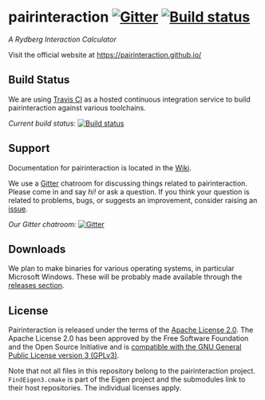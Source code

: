 # pairinteraction [![Gitter][gitter-svg]][gitter-room] [![Build status][travis-svg]][travis-link]

*A Rydberg Interaction Calculator*

Visit the official website at https://pairinteraction.github.io/

## Build Status

We are using [Travis CI](https://travis-ci.org) as a hosted continuous integration service to build pairinteraction against various toolchains.

*Current build status:* [![Build status][travis-svg]][travis-link]

## Support

Documentation for pairinteraction is located in the [Wiki][wiki].

We use a [Gitter](https://gitter.im) chatroom for discussing things related to pairinteraction.  Please come in and say *hi!* or ask a question.  If you think your question is related to problems, bugs, or suggests an improvement, consider raising an [issue][issue-tracker].

*Our Gitter chatroom:* [![Gitter][gitter-svg]][gitter-room]

## Downloads

We plan to make binaries for various operating systems, in particular Microsoft Windows.  These will be probably made available through the [releases section](https://github.com/pairinteraction/pairinteraction/releases).

## License

Pairinteraction is released under the terms of the [Apache License 2.0](https://www.apache.org/licenses/LICENSE-2.0).  The Apache License 2.0 has been approved by the Free Software Foundation and the Open Source Initiative and is [compatible with the GNU General Public License version 3 (GPLv3)](https://www.gnu.org/licenses/license-list.html#apache2).

Note that not all files in this repository belong to the pairinteraction project.  `FindEigen3.cmake` is part of the Eigen project and the submodules link to their host repositories.  The individual licenses apply.

[travis-svg]: https://travis-ci.org/pairinteraction/pairinteraction.svg?branch=master
[travis-link]: https://travis-ci.org/pairinteraction/pairinteraction
[gitter-svg]: https://badges.gitter.im/Join%20Chat.svg
[gitter-room]: https://gitter.im/pairinteraction/Lobby?utm_source=badge&utm_medium=badge&utm_campaign=pr-badge&utm_content=badge
[wiki]: https://github.com/pairinteraction/pairinteraction/wiki
[issue-tracker]: https://github.com/pairinteraction/pairinteraction/issues
